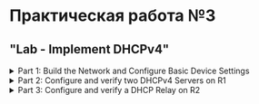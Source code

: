 # Практическая работа №3
## "Lab - Implement DHCPv4"
<details>
  <summary> Part 1: Build the Network and Configure Basic Device Settings </summary>
  
### In Part 1, you will set up the network topology and configure basic settings on the PC hosts and switches.
  <details>
    <summary> Step 1: Establish an addressing scheme </summary>
    
##### Subnet the network 192.168.1.0/24 to meet the following requirements:
- [x] One subnet, “Subnet A”, supporting 58 hosts (the client VLAN at R1).
##### Subnet A:
##### Type your answers here.
##### Record the first IP address in the Addressing Table for R1 G0/0/1.100. 
- [x] One subnet, “Subnet B”, supporting 28 hosts (the management VLAN at R1). 
##### Subnet B:
##### Type your answers here.
##### Record the first IP address in the Addressing Table for R1 G0/0/1.200. Record the second IP address in the Address Table for S1 VLAN 200 and enter the associated default gateway.
- [x] One subnet, “Subnet C”, supporting 12 hosts (the client network at R2).
##### Subnet C:
##### Type your answers here.
##### Record the first IP address in the Addressing Table for R2 G0/0/1.
  </details>
  <details>
    <summary> Step 2: Cable the network as shown in the topology. </summary>
    
- [x] Attach the devices as shown in the topology diagram, and cable as necessary.
  </details>      
  <details>
    <summary> Step 3: Configure basic settings for each router. </summary>
    
- [x] Assign a device name to the router.
- [x] Open configuration window
- [x] Disable DNS lookup to prevent the router from attempting to translate incorrectly entered commands as though they were host names.
- [x] Assign class as the privileged EXEC encrypted password.
- [x] Assign cisco as the console password and enable login.
- [x] Assign cisco as the VTY password and enable login.
- [x] Encrypt the plaintext passwords.
- [x] Create a banner that warns anyone accessing the device that unauthorized access is prohibited.
- [x] Save the running configuration to the startup configuration file.
- [x] Set the clock on the router to today’s time and date.
###### Note: Use the question mark (?) to help with the correct sequence of parameters needed to execute this command.
  </details>      
  <details>
    <summary> Step 4: Configure Inter-VLAN Routing on R1 </summary>
    
- [x] Activate interface G0/0/1 on the router.
- [x] Configure sub-interfaces for each VLAN as required by the IP addressing table. All sub-interfaces use 802.1Q encapsulation and are assigned the first usable address from the IP address pool you have calculated. Ensure the sub-interface for the native VLAN does not have an IP address assigned. Include a description for each sub-interface.
- [x] Verify the sub-interfaces are operational.
  </details>      
  <details>
    <summary> Step 5: Configure G0/0/1 on R2, then G0/0/0 and static routing for both routers </summary>
    
- [x] Configure G0/0/1 on R2 with the first IP address of Subnet C you calculated earlier.
- [x] Configure interface G0/0/0 for each router based on the IP Addressing table above.
- [x] Configure a default route on each router pointed to the IP address of G0/0/0 on the other router.
- [x] Verify static routing is working by pinging R2’s G0/0/1 address from R1.
- [x] Save the running configuration to the startup configuration file.
- [x] Close configuration window
  </details>      
  <details>
    <summary> Step 6: Configure basic settings for each switch. </summary>
    
- [x] Assign a device name to the switch.
- [x] Open configuration window
- [x] Disable DNS lookup to prevent the router from attempting to translate incorrectly entered commands as though they were host names.
- [x] Assign class as the privileged EXEC encrypted password.
- [x] Assign cisco as the console password and enable login.
- [x] Assign cisco as the VTY password and enable login.
- [x] Encrypt the plaintext passwords.
- [x] Create a banner that warns anyone accessing the device that unauthorized access is prohibited.
- [x] Save the running configuration to the startup configuration file.
- [x] Set the clock on the switch to today’s time and date.
###### Note: Use the question mark (?) to help with the correct sequence of parameters needed to execute this command.
- [x] Copy the running configuration to the startup configuration.
  </details>      
  <details>
    <summary> Step 7: Create VLANs on S1. </summary>
    
###### Note: S2 is only configured with basic settings.
- [x] Create and name the required VLANs on switch 1 from the table above.
- [x] Configure and activate the management interface on S1 (VLAN 200) using the second IP address from the subnet calculated earlier. Additionally, set the default gateway on S1.
- [x] Configure and activate the management interface on S2 (VLAN 1) using the second IP address from the subnet calculated earlier. Additionally, set the default gateway on S2
- [x] Assign all unused ports on S1 to the Parking_Lot VLAN, configure them for static access mode, and administratively deactivate them. On S2, administratively deactivate all the unused ports.
###### Note: The interface range command is helpful to accomplish this task with as few commands as necessary.
- [x] Close configuration window
- [x] Open configuration window
- [x] Close configuration window
  </details>      
  <details>
    <summary> Step 8: Assign VLANs to the correct switch interfaces. </summary>
    
- [x] Assign used ports to the appropriate VLAN (specified in the VLAN table above) and configure them for static access mode.
- [x] Open configuration window
- [x] Verify that the VLANs are assigned to the correct interfaces.
#### Question:
- Why is interface F0/5 listed under VLAN 1?
>
  </details>      
  <details>
    <summary> Step 9: Manually configure S1’s interface F0/5 as an 802.1Q trunk. </summary>
    
- [x] Change the switchport mode on the interface to force trunking.
- [x] As a part of the trunk configuration, set the native VLAN to 1000.
- [x] As another part of trunk configuration, specify that VLANs 100, 200, and 1000 are allowed to cross the trunk.
- [x] Save the running configuration to the startup configuration file.
- [x] Verify trunking status.
#### Question:
- At this point, what IP address would the PC’s have if they were connected to the network using DHCP?
> Close configuration window
  </details>
</details>

<details>
  <summary> Part 2: Configure and verify two DHCPv4 Servers on R1 </summary>
  
### In Part 2, you will configure and verify a DHCPv4 Server on R1. The DHCPv4 server will service two subnets, Subnet A and Subnet C.   
  <details>
    <summary> Step 1: Configure R1 with DHCPv4 pools for the two supported subnets. Only the DHCP Pool for subnet A is given below </summary>
    
- [x] Exclude the first five useable addresses from each address pool.
- [x] Open configuration window
- [x] Create the DHCP pool (Use a unique name for each pool).
- [x] Specify the network that this DHCP server is supporting.
- [x] Configure the domain name as ccna-lab.com
- [x] Configure the appropriate default gateway for each DHCP pool.
- [x] Configure the lease time for 2 days 12 hours and 30 minutes.
- [x] Next, configure the second DHCPv4 Pool using the pool name R2_Client_LAN and the calculated network, default-router and use the same domain name and lease time from the previous DHCP pool.
  </details>      
  <details>
    <summary> Step 2: Save your configuration </summary>
    
- [x] Save the running configuration to the startup configuration file.
- [x] Close configuration window
  </details>      
  <details>
    <summary> Step 3: Verify the DHCPv4 Server configuration </summary>
- [x] Issue the command show ip dhcp pool to examine the pool details.
- [x] Issue the command show ip dhcp bindings to examine established DHCP address assignments.
- [x] Issue the command show ip dhcp server statistics to examine DHCP messages.
  </details>      
  <details>
    <summary> Step 4: Attempt to acquire an IP address from DHCP on PC-A </summary>
    
- [x] Open a command prompt on PC-A and issue the command ipconfig /renew.
- [x] Once the renewal process is complete, issue the command ipconfig to view the new IP information.
- [x] Test connectivity by pinging R1’s G0/0/1 interface IP address.
  </details>
</details>

<details>
  <summary> Part 3: Configure and verify a DHCP Relay on R2 </summary>
  
### In Part 3, you will configure R2 to relay DHCP requests from the local area network on interface G0/0/1 to the DHCP server (R1).      
  <details>
    <summary> Step 1: Configure R2 as a DHCP relay agent for the LAN on G0/0/1 </summary>
    
- [x] Configure the ip helper-address command on G0/0/1 specifying R1’s G0/0/0 IP address.
- [x] Open configuration window
- [x] Save your configuration.
- [x] Close configuration window
  </details>      
  <details>
    <summary> Step 2: Attempt to acquire an IP address from DHCP on PC-B </summary>
    
- [x] Open a command prompt on PC-B and issue the command ipconfig /renew.
- [x] Once the renewal process is complete, issue the command ipconfig to view the new IP information.
- [x] Test connectivity by pinging R1’s G0/0/1 interface IP address.
- [x] Issue the show ip dhcp binding on R1 to verify DHCP bindings.
- [x] Issue the show ip dhcp server statistics on R1 and R2 to verify DHCP messages.
</details>
